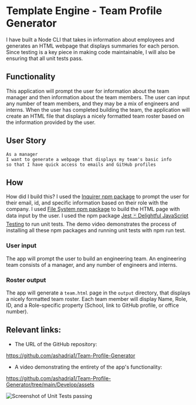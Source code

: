 # Template Engine - Team Profile Generator

I have built a Node CLI that takes in information about employees and generates an HTML webpage that displays summaries for each person. Since testing is a key piece in making code maintainable, I will also be ensuring that all unit tests pass.

## Functionality

This application will prompt the user for information about the team manager and then information about the team members. The user can input any number of team members, and they may be a mix of engineers and interns. When the user has completed building the team, the application will create an HTML file that displays a nicely formatted team roster based on the information provided by the user.

## User Story

```
As a manager
I want to generate a webpage that displays my team's basic info
so that I have quick access to emails and GitHub profiles
```

## How

How did I build this? I used the [Inquirer npm package](https://github.com/SBoudrias/Inquirer.js/) to prompt the user for their email, id, and specific information based on their role with the company. I used [File System npm package](https://github.com/OptimalBits/fs.js) to build the HTML page with data input by the user. I used the npm package [Jest 🃏 Delightful JavaScript Testing](https://www.npmjs.com/package/jest) to run unit tests. The demo video demonstrates the process of installing all these npm packages and running unit tests with npm run test.

### User input

The app will prompt the user to build an engineering team. An engineering
team consists of a manager, and any number of engineers and interns.

### Roster output

The app will generate a `team.html` page in the `output` directory, that displays a nicely formatted team roster. Each team member will display Name, Role, ID, and a Role-specific property (School, link to GitHub profile, or office number).

## Relevant links:

- The URL of the GitHub repository:

https://github.com/ashadria1/Team-Profile-Generator

- A video demonstrating the entirety of the app's functionality:

https://github.com/ashadria1/Team-Profile-Generator/tree/main/Develop/assets

![Screenshot of Unit Tests passing](assets\Unit-Tests-Pass.PNG "Screenshot of Unit Tests passing")


